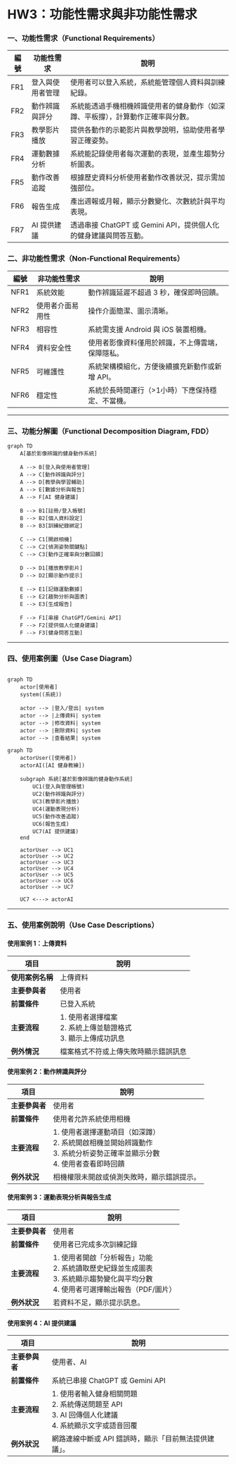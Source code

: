 #  HW3：功能性需求與非功能性需求

### 一、功能性需求（Functional Requirements）

| 編號 | 功能性需求 | 說明 |
|------|-------------|------|
| FR1 | 登入與使用者管理 | 使用者可以登入系統，系統能管理個人資料與訓練紀錄。 |
| FR2 | 動作辨識與評分 | 系統能透過手機相機辨識使用者的健身動作（如深蹲、平板撐），計算動作正確率與分數。 |
| FR3 | 教學影片播放 | 提供各動作的示範影片與教學說明，協助使用者學習正確姿勢。 |
| FR4 | 運動數據分析 | 系統能記錄使用者每次運動的表現，並產生趨勢分析圖表。 |
| FR5 | 動作改善追蹤 | 根據歷史資料分析使用者動作改善狀況，提示需加強部位。 |
| FR6 | 報告生成 | 產出週報或月報，顯示分數變化、次數統計與平均表現。 |
| FR7 | AI 提供建議 | 透過串接 ChatGPT 或 Gemini API，提供個人化的健身建議與問答互動。 |

### 二、非功能性需求（Non-Functional Requirements）

| 編號 | 非功能性需求 | 說明 |
|------|----------------|------|
| NFR1 | 系統效能 | 動作辨識延遲不超過 3 秒，確保即時回饋。 |
| NFR2 | 使用者介面易用性 | 操作介面簡潔、圖示清晰。 |
| NFR3 | 相容性 | 系統需支援 Android 與 iOS 裝置相機。 |
| NFR4 | 資料安全性 | 使用者影像資料僅用於辨識，不上傳雲端，保障隱私。 |
| NFR5 | 可維護性 | 系統架構模組化，方便後續擴充新動作或新增 API。 |
| NFR6 | 穩定性 | 系統於長時間運行（>1小時）下應保持穩定、不當機。 |
---

### 三、功能分解圖（Functional Decomposition Diagram, FDD）

```mermaid
graph TD
    A[基於影像辨識的健身動作系統]
    
    A --> B[登入與使用者管理]
    A --> C[動作辨識與評分]
    A --> D[教學與學習輔助]
    A --> E[數據分析與報告]
    A --> F[AI 健身建議]
    
    B --> B1[註冊/登入帳號]
    B --> B2[個人資料設定]
    B --> B3[訓練紀錄綁定]
    
    C --> C1[開啟相機]
    C --> C2[偵測姿勢關鍵點]
    C --> C3[動作正確率與分數回饋]
    
    D --> D1[播放教學影片]
    D --> D2[顯示動作提示]
    
    E --> E1[記錄運動數據]
    E --> E2[趨勢分析與圖表]
    E --> E3[生成報告]
    
    F --> F1[串接 ChatGPT/Gemini API]
    F --> F2[提供個人化健身建議]
    F --> F3[健身問答互動]
```

---

### 四、使用案例圖（Use Case Diagram）

```mermaid

graph TD
    actor[使用者] 
    system((系統))
    
    actor --> |登入/登出| system
    actor --> |上傳資料| system
    actor --> |修改資料| system
    actor --> |刪除資料| system
    actor --> |查看結果| system

```
```mermaid
graph TD
    actorUser([使用者])
    actorAI([AI 健身教練])
    
    subgraph 系統[基於影像辨識的健身動作系統]
        UC1(登入與管理帳號)
        UC2(動作辨識與評分)
        UC3(教學影片播放)
        UC4(運動表現分析)
        UC5(動作改善追蹤)
        UC6(報告生成)
        UC7(AI 提供建議)
    end

    actorUser --> UC1
    actorUser --> UC2
    actorUser --> UC3
    actorUser --> UC4
    actorUser --> UC5
    actorUser --> UC6
    actorUser --> UC7
    
    UC7 <---> actorAI
```

---

### 五、使用案例說明（Use Case Descriptions）

#### 使用案例 1：上傳資料
| 項目 | 說明 |
|------|------|
| **使用案例名稱** | 上傳資料 |
| **主要參與者** | 使用者 |
| **前置條件** | 已登入系統 |
| **主要流程** | 1. 使用者選擇檔案<br>2. 系統上傳並驗證格式<br>3. 顯示上傳成功訊息 |
| **例外情況** | 檔案格式不符或上傳失敗時顯示錯誤訊息 |

#### 使用案例 2：動作辨識與評分
| 項目 | 說明 |
|------|------|
| **主要參與者** | 使用者 |
| **前置條件** | 使用者允許系統使用相機 |
| **主要流程** | 1. 使用者選擇運動項目（如深蹲）<br>2. 系統開啟相機並開始辨識動作<br>3. 系統分析姿勢正確率並顯示分數<br>4. 使用者查看即時回饋 |
| **例外狀況** | 相機權限未開啟或偵測失敗時，顯示錯誤提示。 |

#### 使用案例 3：運動表現分析與報告生成
| 項目 | 說明 |
|------|------|
| **主要參與者** | 使用者 |
| **前置條件** | 使用者已完成多次訓練記錄 |
| **主要流程** | 1. 使用者開啟「分析報告」功能<br>2. 系統讀取歷史紀錄並生成圖表<br>3. 系統顯示趨勢變化與平均分數<br>4. 使用者可選擇輸出報告（PDF/圖片） |
| **例外狀況** | 若資料不足，顯示提示訊息。 |

#### 使用案例 4：AI 提供建議
| 項目 | 說明 |
|------|------|
| **主要參與者** | 使用者、AI |
| **前置條件** | 系統已串接 ChatGPT 或 Gemini API |
| **主要流程** | 1. 使用者輸入健身相關問題<br>2. 系統傳送問題至 API<br>3. AI 回傳個人化建議<br>4. 系統顯示文字或語音回覆 |
| **例外狀況** | 網路連線中斷或 API 錯誤時，顯示「目前無法提供建議」。 |
